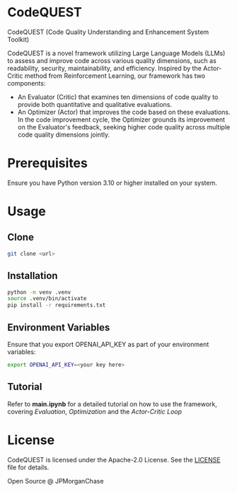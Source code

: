 # CodeQUEST
CodeQUEST (Code Quality Understanding and Enhancement System Toolkit)

CodeQUEST is a novel framework utilizing Large Language Models (LLMs) to assess and improve code across various quality dimensions, such as readability, security, maintainability, and efficiency. Inspired by the Actor-Critic method from Reinforcement Learning, our framework has two components:

- An Evaluator (Critic) that examines ten dimensions of code quality to provide both quantitative and qualitative evaluations.
- An Optimizer (Actor) that improves the code based on these evaluations.
In the code improvement cycle, the Optimizer grounds its improvement on the Evaluator's feedback, seeking higher code quality across multiple code quality dimensions jointly.

# Prerequisites
Ensure you have Python version 3.10 or higher installed on your system.

# Usage 

## Clone 
```bash
git clone <url>
```

## Installation 
```bash
python -m venv .venv
source .venv/bin/activate 
pip install -r requirements.txt
```

## Environment Variables
Ensure that you export OPENAI_API_KEY as part of your environment variables:
```bash
export OPENAI_API_KEY=<your key here>
```

## Tutorial 
Refer to **main.ipynb** for a detailed tutorial on how to use the framework, covering *Evaluation*, *Optimization* and the *Actor-Critic Loop* 

# License
CodeQUEST is licensed under the Apache-2.0 License. See the [LICENSE](LICENSE) file for details.


Open Source @ JPMorganChase

